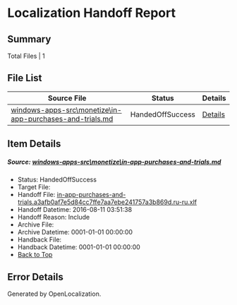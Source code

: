 # <a name='report-top'></a> Localization Handoff Report

## Summary
 Total Files | 1

## File List
 Source File | Status | Details 
 ----------- | ------ | ------- 
 [windows-apps-src\monetize\in-app-purchases-and-trials.md](https://github.com/Microsoft/windows-apps/blob/3ccf5772f422e1478bb5b66a4e8be260d3c30663/windows-apps-src/monetize/in-app-purchases-and-trials.md) | HandedOffSuccess | [Details](#d65cf72c9fb773f44c32fc327153d266b7c3b0464782)

## Item Details
##### <a name='d65cf72c9fb773f44c32fc327153d266b7c3b0464782'></a> Source: [windows-apps-src\monetize\in-app-purchases-and-trials.md](https://github.com/Microsoft/windows-apps/blob/3ccf5772f422e1478bb5b66a4e8be260d3c30663/windows-apps-src/monetize/in-app-purchases-and-trials.md)
* Status: HandedOffSuccess
* Target File: 
* Handoff File: [in-app-purchases-and-trials.a3afb0af7e5d84cc7ffe7aa7ebe241757a3b869d.ru-ru.xlf](https://github.com/Microsoft/WDG.handoff/blob/e5903b358bc849744ef72ac5b13c5a0c536843fe/ol-handoff/Microsoft/windows-apps.ru-ru/master/in-app-purchases-and-trials.a3afb0af7e5d84cc7ffe7aa7ebe241757a3b869d.ru-ru.xlf)
* Handoff Datetime: 2016-08-11 03:51:38
* Handoff Reason: Include
* Archive File: 
* Archive Datetime: 0001-01-01 00:00:00
* Handback File: 
* Handback Datetime: 0001-01-01 00:00:00
* [Back to Top](#report-top)


## Error Details

Generated by OpenLocalization.
